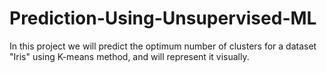 # Prediction-Using-Unsupervised-ML
In this project we will predict the optimum number of clusters for a dataset "Iris" using K-means method, and will represent it visually.
